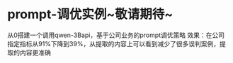 # prompt-调优实例~敬请期待~
从0搭建一个调用qwen-3Bapi，基于公司业务的prompt调优策略
效果：在公司指定指标从91%下降到39%，从提取的内容上可以看到减少了很多误判案例，提取的内容更准确
